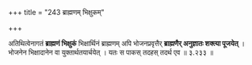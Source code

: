 +++
title = "243 ब्राह्मणम् भिक्षुकम्"

+++


अतिथित्वेनागतं **ब्राह्मणं भिक्षुकं** भिक्षार्थिनं ब्राह्मणम् अपि भोजनप्रवृत्तैर् **ब्राह्मणैर् अनुज्ञातः शक्त्या पूजयेत्** । भोजनेन भिक्षादानेन वा युक्तार्थतयार्चयेत् । यतः स पाकस् तदहस् तदर्थ एव ॥ ३.२३३ ॥